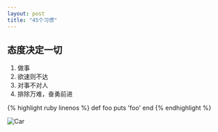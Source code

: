 ```yaml
---
layout: post
title: "45个习惯"
---
```


## 态度决定一切
1. 做事
2. 欲速则不达
3. 对事不对人
4. 排除万难，奋勇前进


{% highlight ruby linenos %}
def foo
  puts 'foo'
end
{% endhighlight %}

![Car](http://pic.yupoo.com/wsyanligang_v/CQJf7rqQ/NkrqN.png "car")


